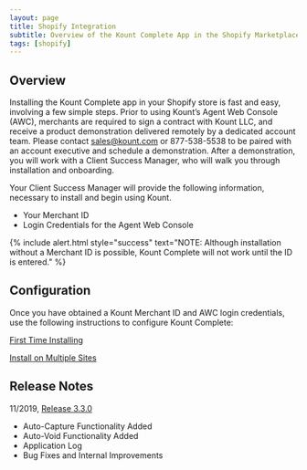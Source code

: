 ```yaml
---
layout: page
title: Shopify Integration
subtitle: Overview of the Kount Complete App in the Shopify Marketplace. 
tags: [shopify]
---
```


## Overview

Installing the Kount Complete app in your Shopify store is fast and easy, involving a few simple steps. Prior to using Kount’s Agent Web Console (AWC), merchants are required to sign a contract with Kount LLC, and receive a product demonstration delivered remotely by a dedicated account team. Please contact sales@kount.com or 877-538-5538 to be paired with an account executive and schedule a demonstration. After a demonstration, you will work with a Client Success Manager, who will walk you through installation and onboarding. 

Your Client Success Manager will provide the following information, necessary to install and begin using Kount.
* Your Merchant ID
* Login Credentials for the Agent Web Console

{% include alert.html style="success" text="NOTE: Although installation without a Merchant ID is possible, Kount Complete will not work until the ID is entered." %}

## Configuration

Once you have obtained a Kount Merchant ID and AWC login credentials, use the following instructions to configure Kount Complete:

 <a class="uk-button uk-badge uk-button-default uk-width-1-4" href="https://support.kount.com/s/article/Install-Kount-Complete-for-a-Single-Shopify-Store">First Time Installing</a>

 <a class="uk-button uk-badge uk-button-default uk-width-1-4" href="https://support.kount.com/s/article/Install-Kount-Complete-for-Multiple-Shopify-Stores">Install on Multiple Sites</a>
 
## Release Notes

11/2019, [Release 3.3.0](/shopify-release-3.3.0)
* Auto-Capture Functionality Added
* Auto-Void Functionality Added
* Application Log
* Bug Fixes and Internal Improvements


